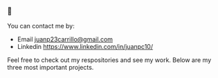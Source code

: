 ### 👋

<!--
**juanpc10/juanpc10** is a ✨ _special_ ✨ repository because its `README.md` (this file) appears on your GitHub profile.

Here are some ideas to get you started:

- 🔭 I’m currently working on ...
- 🌱 I’m currently learning ...
- 👯 I’m looking to collaborate on ...
- 🤔 I’m looking for help with ...
- 💬 Ask me about ...
- 📫 How to reach me: ...
- 😄 Pronouns: ...
- ⚡ Fun fact: ...
-->

<!-- <p>
I'm a software devloper interested in building technology features and applications that promote the growth of companies by automating tasks, providing data analytic tools, designing user interfaces, or improving business relationships.
</p> -->

<p>
You can contact me by:
</p>

- Email juanp23carrillo@gmail.com
- Linkedin https://www.linkedin.com/in/juanpc10/


<p>
Feel free to check out my respositories and see my work. Below are my three most important projects.
</p>



